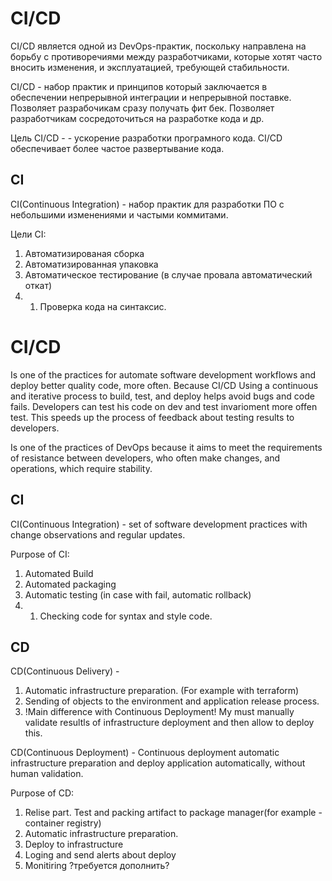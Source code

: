 # CI/CD

CI/CD является одной из DevOps-практик, поскольку направлена на борьбу с противоречиями между разработчиками, которые хотят часто вносить изменения, и эксплуатацией, требующей стабильности.

CI/CD - набор практик и принципов который заключается в обеспечении непрерывной интеграции и непрерывной поставке. Позволяет разрабочикам сразу получать фит бек. Позволяет разработчикам сосредоточиться на разработке кода и др.

Цель CI/CD - - ускорение разработки програмного кода. CI/CD обеспечивает более частое развертывание кода.

## CI

CI(Continuous Integration) -  набор практик для разработки ПО с небольшими изменениями и частыми коммитами.

Цели CI:
1. Автоматизированая сборка
2. Автоматизированная упаковка
3. Автоматическое тестирование (в случае провала автоматический откат)
3. 1. Проверка кода на синтаксис.

# CI/CD 

Is one of the practices for automate software development workflows and deploy better quality code, more often. Because CI/CD Using a continuous and iterative process to build, test, and deploy helps avoid bugs and code fails. 
Developers can test his code on dev and test invarioment more offen test. This speeds up the process of feedback about testing results to developers.

Is one of the practices of DevOps because it aims to meet the requirements of resistance between developers, who often make changes, and operations, which require stability.


## CI

CI(Continuous Integration) -  set of software development practices with change observations and regular updates.

Purpose of CI:
1. Automated Build
2. Automated packaging
3. Automatic testing (in case with fail, automatic rollback)
3. 1. Checking code for syntax and style code.



## CD

CD(Continuous Delivery) - 
1. Automatic infrastructure preparation. (For example with terraform)
2. Sending of objects to the environment and application release process. 
3. !Main difference with Continuous Deployment! My must manually validate resultls of infrastructure deployment and then allow to deploy this.

CD(Continuous Deployment) - Continuous deployment automatic infrastructure preparation and deploy application automatically, without human validation. 

Purpose of CD:

1. Relise part. Test and packing artifact to package manager(for example - container registry)  
2. Automatic infrastructure preparation.
3. Deploy to infrastructure
4. Loging and send alerts about deploy
5. Monitiring
?требуется дополнить?

